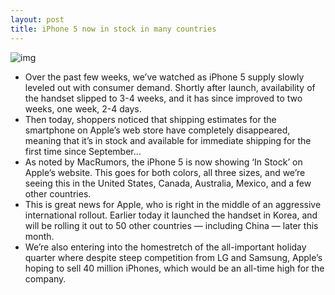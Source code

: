 ```yaml
---
layout: post
title: iPhone 5 now in stock in many countries
---
```

![img](http://media.idownloadblog.com/wp-content/uploads/2012/12/iphone-5-in-stock.png)
* Over the past few weeks, we’ve watched as iPhone 5 supply slowly leveled out with consumer demand. Shortly after launch, availability of the handset slipped to 3-4 weeks, and it has since improved to two weeks, one week, 2-4 days.
* Then today, shoppers noticed that shipping estimates for the smartphone on Apple’s web store have completely disappeared, meaning that it’s in stock and available for immediate shipping for the first time since September…
* As noted by MacRumors, the iPhone 5 is now showing ‘In Stock’ on Apple’s website. This goes for both colors, all three sizes, and we’re seeing this in the United States, Canada, Australia, Mexico, and a few other countries.
* This is great news for Apple, who is right in the middle of an aggressive international rollout. Earlier today it launched the handset in Korea, and will be rolling it out to 50 other countries — including China — later this month.
* We’re also entering into the homestretch of the all-important holiday quarter where despite steep competition from LG and Samsung, Apple’s hoping to sell 40 million iPhones, which would be an all-time high for the company.

